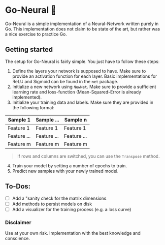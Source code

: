 
# Go-Neural :dna:
Go-Neural is a simple implementation of a Neural-Network written purely in Go. This implementation does not claim to be state of the art, but rather was a nice exercise to practice Go. 

## Getting started
The setup for Go-Neural is fairly simple. You just have to follow these steps:
1. Define the layers your network is supposed to have. Make sure to provide an activation function for each layer. Basic implementations for ReLU and Sigmoid can be found in the `net` package. 
2. Initialize a new network using `NewNet`. Make sure to provide a sufficient learning rate and loss-function (Mean-Squared-Error is already implemented).
3. Initialize your training data and labels. Make sure they are provided in the following format: 

|Sample 1 |Sample ...|Sample n| 
|--|--|--| 
|Feature 1|Feature 1|Feature 1|
|Feature ...|Feature ...|Feature ...|
|Feature m|Feature m|Feature m| 
>If rows and columns are switched, you can use the `Transpose` method. 

4. Train your model by setting a number of epochs to train.
5. Predict new samples with your newly trained model.

## To-Dos:
- [ ] Add a "sanity check for the matrix dimensions
- [ ] Add methods to persist models on disk
- [ ] Add a visualizer for the training process (e.g. a loss curve) 

### Disclaimer
Use at your own risk. Implementation with the best knowledge and conscience.

